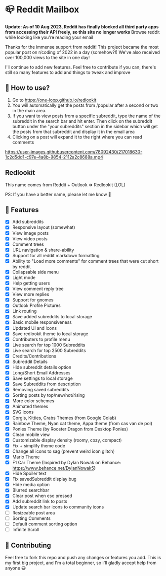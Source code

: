 # 📪 Reddit Mailbox
**Update: As of 10 Aug 2023, Reddit has finally blocked all third party apps from accessing their API freely, so this site no longer works**
Browse reddit while looking like you're reading your email

Thanks for the immense support from reddit! This project became the most popular post on r/coding of 2022 in a day (somehow?!) We've also received over 100,000 views to the site in one day!

I'll continue to add new features. Feel free to contribute if you can, there's still so many features to add and things to tweak and improve

## 📌 How to use?
1. Go to https://one-loop.github.io/redlookit
2. You will automatically get the posts from /popular after a second or two in the main area.
3. If you want to view posts from a specific subreddit, type the name of the subreddit in the search bar and hit enter. Then click on the subreddit button under the "your subreddits" section in the sidebar which will get the posts from that subreddit and display it in the email area
4. Clicking on a post will expand it to the right where you can read comments

https://user-images.githubusercontent.com/78092430/217018630-1c2d5dd1-c97e-4a8b-9854-2112a2c8688a.mp4

## Redlookit

This name comes from Reddit + Outlook => Redlookit (LOL)

PS: If you have a better name, please let me know 🙏

## 📕 Features
- [x] Add subreddits
- [x] Responsive layout (somewhat)
- [x] View image posts
- [x] View video posts
- [x] Comment trees
- [x] URL navigation & share-ability
- [x] Support for all reddit markdown formatting
- [x] Ability to "Load more comments" for comment trees that were cut short by reddit
- [x] Collapsable side menu
- [x] Light mode
- [x] Help getting users
- [x] View comment reply tree
- [x] View more replies
- [x] Support for gnomes
- [x] Outlook Profile Pictures
- [x] Link routing
- [x] Save added subreddits to local storage
- [x] Basic mobile responsiveness
- [x] Updated UI and Icons
- [x] Save redlookit theme to local storage
- [x] Contributers to profile menu
- [x] Live search for top 1000 Subreddits
- [x] Live search for top 2500 Subreddits
- [x] Credits/Contributions
- [x] Subreddit Details
- [x] Hide subreddit details option
- [x] Long/Short Email Addresses
- [x] Save settings to local storage
- [x] Save Subreddits from description
- [x] Removing saved subreddits
- [x] Sorting posts by top/new/hot/rising
- [x] More color schemes
- [x] Animated themes
- [x] SVG icons
- [x] Corgis, Kitties, Crabs Themes (from Google Colab)
- [x] Rainbow Theme, Nyan cat theme, Appa theme (from cas van de pol)
- [x] Ponies Theme (by Rooster Dragon from Desktop Ponies)
- [x] Clean mobile view
- [x] Customizable display density (roomy, cozy, compact)
- [x] Fix + simplify theme code
- [x] Change all icons to sag (prevent weird icon glitch)
- [x] Mario Theme
- [x] F1 Car Theme (Inspired by Dylan Nowak on Behance: https://www.behance.net/DylanNowak5)
- [x] Hide Spoiler text
- [x] Fix savedSubreddit display bug
- [x] Hide media option
- [x] Blurred searchbar
- [x] Clear post when esc pressed
- [x] Add subreddit link to posts
- [x] Update search bar icons to community icons
- [ ] Resizeable post area
- [ ] Sorting Comments
- [ ] Default comment sorting option
- [ ] Infinite Scroll

## 💙 Contributing
Feel free to fork this repo and push any changes or features you add. This is my first big project, and I'm a total beginner, so I'll gladly accept help from anyone 😃

